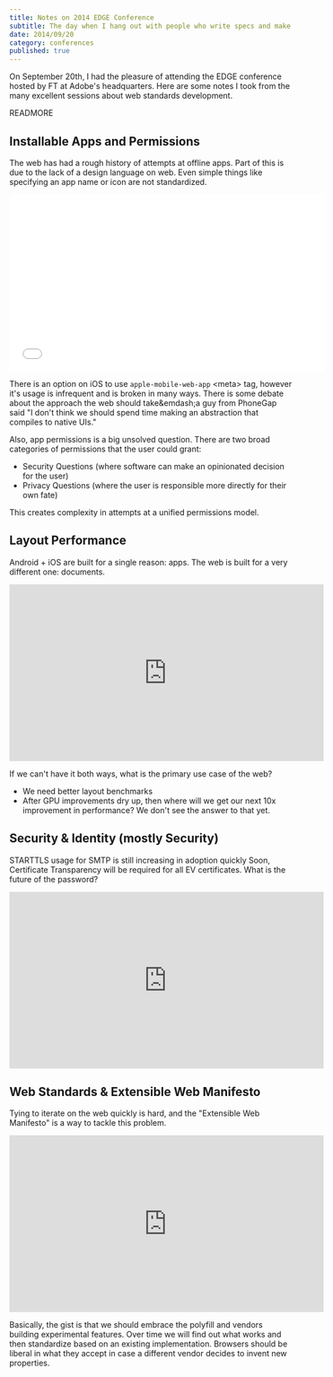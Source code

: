 ```yaml
---
title: Notes on 2014 EDGE Conference
subtitle: The day when I hang out with people who write specs and make browsers.
date: 2014/09/20
category: conferences
published: true
---
```


On September 20th, I had the pleasure of attending the EDGE conference hosted
by FT at Adobe's headquarters. Here are some notes I took from the many excellent
sessions about web standards development.

READMORE

Installable Apps and Permissions
----
The web has had a rough history of attempts at offline apps. Part of this is due
to the lack of a design language on web. Even simple things like specifying an app
name or icon are not standardized.

<iframe width="560" height="315" src="//www.youtube.com/embed/KfJfDNy_S5M" frameborder="0" allowfullscreen></iframe>

There is an option on iOS to use `apple-mobile-web-app` &lt;meta&gt; tag, however it's usage is infrequent and is broken in many ways. There is some debate about the approach the web should take&emdash;a guy from PhoneGap said "I don't think we should spend time making an abstraction that compiles to native UIs."

Also, app permissions is a big unsolved question. There are two broad categories of permissions that the user could grant:

* Security Questions (where software can make an opinionated decision for the user)
* Privacy Questions (where the user is responsible more directly for their own fate)

This creates complexity in attempts at a unified permissions model.

Layout Performance
----
Android + iOS are built for a single reason: apps. The web is built for a very different one: documents.

<iframe width="560" height="315" src="https://www.youtube.com/embed/pi0UEgH9eA8?list=PLOU2XLYxmsIIlUmhjsPyZ6LIZbu0EzNoN" frameborder="0" allowfullscreen></iframe>

If we can't have it both ways, what is the primary use case of the web?

- We need better layout benchmarks
- After GPU improvements dry up, then where will we get our next 10x
  improvement in performance? We don't see the answer to that yet.

Security & Identity (mostly Security)
----
STARTTLS usage for SMTP is still increasing in adoption quickly
Soon, Certificate Transparency will be required for all EV certificates.
What is the future of the password?

<iframe width="560" height="315" src="https://www.youtube.com/embed/OaqzLn4-pxk?list=PLOU2XLYxmsIIlUmhjsPyZ6LIZbu0EzNoN" frameborder="0" allowfullscreen></iframe>

Web Standards & Extensible Web Manifesto
---
Tying to iterate on the web quickly is hard, and the "Extensible Web Manifesto" is a way to tackle this problem.

<iframe width="560" height="315" src="https://www.youtube.com/embed/vl4q0Q9ucIs?list=PLOU2XLYxmsIIlUmhjsPyZ6LIZbu0EzNoN" frameborder="0" allowfullscreen></iframe>

Basically, the gist is that we should embrace the polyfill and vendors building experimental features. Over time we will find out what works and then standardize based on an existing implementation. Browsers should be liberal in what they accept in case a different vendor decides to invent new properties.

[1]: https://edgeconf.com/2014-sf
